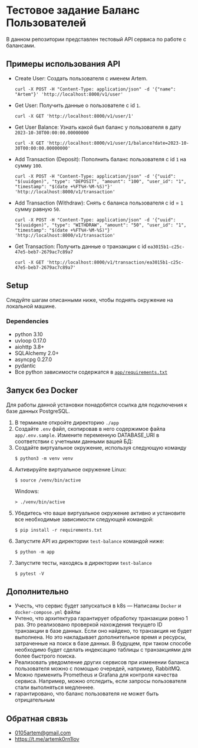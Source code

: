 # Тестовое задание Баланс Пользователей
В данном репозитории представлен тестовый API сервиса по работе с балансами.
## Примеры использования API 
- Create User: Создать пользователя с именем Artem.
    ```
    curl -X POST -H "Content-Type: application/json" -d '{"name": "Artem"}' 'http://localhost:8000/v1/user'
    ```
- Get User: Получить данные о пользователе с id `1`.
    ```
    curl -X GET 'http://localhost:8000/v1/user/1'
    ```
- Get User Balance: Узнать какой был баланс у пользователя в дату `2023-10-30T00:00:00.00000000`
    ```
    curl -X GET 'http://localhost:8000/v1/user/1/balance?date=2023-10-30T00:00:00.00000000'
    ```
- Add Transaction (Deposit): Пополнить баланс пользователя с id `1` на сумму `100`.
    ```
    curl -X POST -H "Content-Type: application/json" -d '{"uuid": "$(uuidgen)", "type": "DEPOSIT", "amount": "100", "user_id": "1", "timestamp": "$(date +%FT%H-%M-%S)"}' 'http://localhost:8000/v1/transaction' 
    ```
- Add Transaction (Withdraw): Снять с баланса пользователя с id = `1` сумму равную `50`.
    ```
    curl -X POST -H "Content-Type: application/json" -d '{"uuid": "$(uuidgen)", "type": "WITHDRAW", "amount": "50", "user_id": "1", "timestamp": "$(date +%FT%H-%M-%S)"}' 'http://localhost:8000/v1/transaction' 
    ```
- Get Transaction: Получить данные о транзакции с id `ea3015b1-c25c-47e5-beb7-2679ac7c89a7`
    ```
    curl -X GET 'http://localhost:8000/v1/transaction/ea3015b1-c25c-47e5-beb7-2679ac7c89a7'
    ```

## Setup
Следуйте шагам описанными ниже, чтобы поднять окружение на локальной машине.

### Dependencies
- python 3.10
- uvloop 0.17.0
- aiohttp 3.8+
- SQLAlchemy 2.0+
- asyncpg 0.27.0
- pydantic
- Все python зависимости содержатся в [`app/requirements.txt`](https://github.com/0105artem/test-balance/blob/main/app/requirements.txt)
            

## Запуск без Docker
Для работы данной установки понадобятся ссылка для подключения к базе данных PostgreSQL.
1. В терминале откройте директорию `./app`
2. Создайте `.env` файл, скопировав в него содержимое файла `app/.env.sample`. Измените переменную DATABASE_URI в соответствии с учетными данными вашей БД:
3. Создайте виртуальное окружение, используя следующую команду
    ```shell script
    $ python3 -m venv venv
    ```
4. Активируйте виртуальное окружение
    Linux:
    ```shell script
    $ source /venv/bin/active
    ```
    Windows:
    ```shell script
    > ./venv/bin/active
    ```
5. Убедитесь что ваше виртуальное окружение активно и установите все необходимые зависимости следующей командой:
    ```shell script
    $ pip install -r requirements.txt
    ```
6. Запустите API из директории `test-balance` командой ниже:
    ```shell script
    $ python -m app
    ```
7. Запустите тесты, находясь в директории `test-balance`
    ```shell script
    $ pytest -V
    ```

## Дополнительно
 - Учесть, что сервис будет запускаться в k8s — Написаны `Docker` и `docker-compose.yml` файлы
 - Учтено, что архитектура гарантирует обработку транзакции ровно 1 раз. Это реализовано проверкой нахождения текущего ID транзакции в базе данных. Если оно найдено, то транзакция не будет выполнена. Но это накладывает дополнительное время и ресурсы, затраченные на поиск в базе данных. В будущем, при таком способе необходимо будет сделать индексацию таблицы с транзакциями для более быстрого поиска.
 - Реализовать уведомление других сервисов при изменении баланса пользователя можно с помощью очередей, например, RabbitMQ.
 - Можно применить Prometheus и Grafana для контроля качества сервиса. Например, можно отследить, если запросы пользователя стали выполняться медленнее.
 - гарантировано, что баланс пользователя не может быть отрицательным

## Обратная связь
- 0105artem@gmail.com
- https://t.me/artemk0rn1lov
